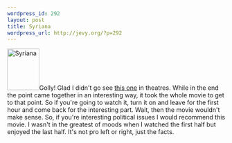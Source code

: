 ```yaml
--- 
wordpress_id: 292
layout: post
title: Syriana
wordpress_url: http://jevy.org/?p=292
---
```

<span class="imagelink"><img width="74" height="96" class="alignleft" alt="Syriana" id="image334" src="http://jevy.org/wp-content/uploads/2006/06/10m.jpg" />Golly!  Glad I didn't go see <a href="http://www.imdb.com/title/tt0365737/">this one</a> in theatres.  While in the end the point came together in an interesting way, it took the whole movie to get to that point.  So if you're going to watch it, turn it on and leave for the first hour and come back for the interesting part.  Wait, then the movie wouldn't make sense.  So, if you're interesting political issues I would recommend this movie.  I wasn't in the greatest of moods when I watched the first half but enjoyed the last half.  It's not pro left or right, just the facts.
</span>
